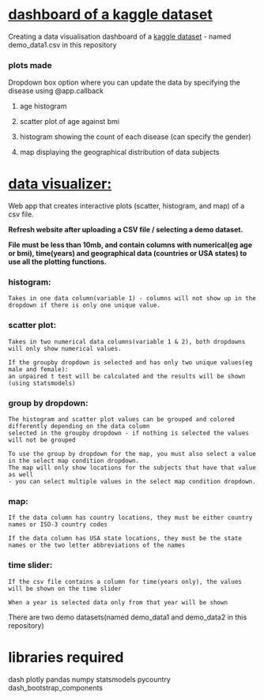 # [dashboard of a kaggle dataset](https://inika1.pythonanywhere.com/) 
Creating a data visualisation dashboard of a [kaggle dataset](https://www.kaggle.com/datasets/antaresnyc/human-metagenomics?resource=download) - named demo_data1.csv in this repository  


### plots made
Dropdown box option where you can update the data by specifying the disease using @app.callback

1. age histogram 

2. scatter plot of age against bmi

3. histogram showing the count of each disease (can specify the gender)

4. map displaying the geographical distribution of data subjects

# [data visualizer:](https://inika2.pythonanywhere.com/) 

Web app that creates interactive plots (scatter, histogram, and map) of a csv file.

**Refresh website after uploading a CSV file / selecting a demo dataset.**

**File must be less than 10mb, and contain columns with numerical(eg age or bmi), time(years) and geographical data (countries or USA states) to use all the plotting functions.**

### histogram:
    Takes in one data column(variable 1) - columns will not show up in the dropdown if there is only one unique value.

### scatter plot:

    Takes in two numerical data columns(variable 1 & 2), both dropdowns will only show numerical values.
    
    If the groupby dropdown is selected and has only two unique values(eg male and female):
    an unpaired t test will be calculated and the results will be shown (using statsmodels)

### group by dropdown:

    The histogram and scatter plot values can be grouped and colored differently depending on the data column 
    selected in the groupby dropdown - if nothing is selected the values will not be grouped

    To use the group by dropdown for the map, you must also select a value in the select map condition dropdown.
    The map will only show locations for the subjects that have that value as well
    - you can select multiple values in the select map condition dropdown.

### map:

    If the data column has country locations, they must be either country names or ISO-3 country codes

    If the data column has USA state locations, they must be the state names or the two letter abbreviations of the names
 

### time slider:

    If the csv file contains a column for time(years only), the values will be shown on the time slider
    
    When a year is selected data only from that year will be shown


There are two demo datasets(named demo_data1 and demo_data2 in this repository) 



# libraries required

dash plotly pandas numpy statsmodels pycountry dash_bootstrap_components




